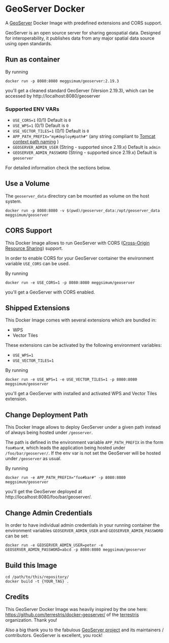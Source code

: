 # GeoServer Docker

A [GeoServer](http://geoserver.org/) Docker Image with predefined extensions and CORS support.

GeoServer is an open source server for sharing geospatial data. Designed for interoperability, it publishes data from any major spatial data source using open standards.

## Run as container

By running

```shell
docker run -p 8080:8080 meggsimum/geoserver:2.19.3
```

you'll get a cleaned standard GeoServer (Version 2.19.3), which can be accessed by http://localhost:8080/geoserver

### Supported ENV VARs

  - `USE_CORS=1` (0/1) Default is `0`
  - `USE_WPS=1` (0/1) Default is `0`
  - `USE_VECTOR_TILES=1` (0/1) Default is `0`
  - `APP_PATH_PREFIX="my#deploy#path#"` (any string compliant to [Tomcat context path naming](https://tomcat.apache.org/tomcat-8.0-doc/config/context.html) )
  - `GEOSERVER_ADMIN_USER` (String - supported since 2.19.x) Default is `admin`
  - `GEOSERVER_ADMIN_PASSWORD` (String - supported since 2.19.x) Default is `geoserver`

For detailed information check the sections below.

## Use a Volume

The `geoserver_data` directory can be mounted as volume on the host system.

```shell
docker run -p 8080:8080 -v $(pwd)/geoserver_data:/opt/geoserver_data meggsimum/geoserver
```

## CORS Support

This Docker Image allows to run GeoServer with CORS
([Cross-Origin Resource Sharing](https://en.wikipedia.org/wiki/Cross-origin_resource_sharing)) support.

In order to enable CORS for your GeoServer container the environment variable
`USE_CORS` can be used.

By running

```shell
docker run -e USE_CORS=1 -p 8080:8080 meggsimum/geoserver
```

you'll get a GeoServer with CORS enabled.

## Shipped Extensions

This Docker Image comes with several extensions which are bundled in:

  - WPS
  - Vector Tiles

These extensions can be activated by the following environment variables:

  - `USE_WPS=1`
  - `USE_VECTOR_TILES=1`

By running

```shell
docker run -e USE_WPS=1 -e USE_VECTOR_TILES=1 -p 8080:8080 meggsimum/geoserver
```

you'll get a GeoServer with installed and activated WPS and Vector Tiles extension.

## Change Deployment Path

This Docker Image allows to deploy GeoServer under a given path instead of always being hosted under `/geoserver`.

The path is defined in the environment variable `APP_PATH_PREFIX` in
the form `foo#bar#`, which leads the application being
hosted under `/foo/bar/geoserver/`. If the env var is not set the
GeoServer will be hosted under `/geoserver` as usual.

By running

```shell
docker run -e APP_PATH_PREFIX="foo#bar#" -p 8080:8080 meggsimum/geoserver
```

you'll get the GeoServer deployed at http://localhost:8080/foo/bar/geoserver/.

## Change Admin Credentials

In order to have individual admin credentials in your running container the environment variables `GEOSERVER_ADMIN_USER` and `GEOSERVER_ADMIN_PASSWORD` can be set:

```shell
docker run -e GEOSERVER_ADMIN_USER=peter -e GEOSERVER_ADMIN_PASSWORD=abcd -p 8080:8080 meggsimum/geoserver
```

## Build this Image

```shell
cd /path/to/this/repository/
docker build -t {YOUR_TAG} .
```

## Credits
This GeoServer Docker Image was heavily inspired by the one here: https://github.com/terrestris/docker-geoserver/ of the [terrestris](https://github.com/terrestris) organization. Thank you!

Also a big thank you to the fabulous [GeoServer project](http://geoserver.org) and its maintainers / contributors. GeoServer is excellent, you rock!
